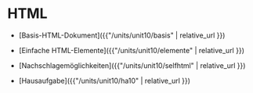 # HTML

* [Basis-HTML-Dokument]({{"/units/unit10/basis" | relative_url }})

* [Einfache HTML-Elemente]({{"/units/unit10/elemente" | relative_url }})

* [Nachschlagemöglichkeiten]({{"/units/unit10/selfhtml" | relative_url }})

* [Hausaufgabe]({{"/units/unit10/ha10" | relative_url }})